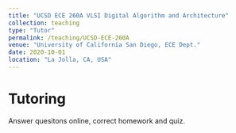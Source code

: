 ```yaml
---
title: "UCSD ECE 260A VLSI Digital Algorithm and Architecture"
collection: teaching
type: "Tutor"
permalink: /teaching/UCSD-ECE-260A
venue: "University of California San Diego, ECE Dept."
date: 2020-10-01
location: "La Jolla, CA, USA"
---
```


Tutoring
======
Answer quesitons online, correct homework and quiz.